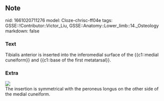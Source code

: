 ## Note
nid: 1661020711276
model: Cloze-chrisc-ff04e
tags: GSSE::!Contributor::Victor_Liu, GSSE::Anatomy::Lower_limb::14._Osteology
markdown: false

### Text
Tibialis anterior is inserted into the inferomedial surface of the {{c1::medial cuneiform}} and {{c1::base of the first metatarsal}}.

### Extra
<img src="paste-5c9e33bf08fde26317907082c475b749caf4664d.jpg">
<div>
  The insertion is symmetrical with the peroneus longus on the
  other side of the medial cuneiform.
</div>
